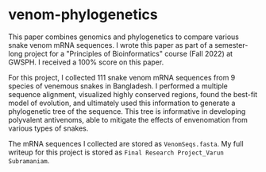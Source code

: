 # venom-phylogenetics
This paper combines genomics and phylogenetics to compare various snake venom mRNA sequences. I wrote this paper as part of a semester-long project for a "Principles of Bioinformatics" course (Fall 2022) at GWSPH. I received a 100% score on this paper.

For this project, I collected 111 snake venom mRNA sequences from 9 species of venemous snakes in Bangladesh. I performed a multiple sequence alignment, visualized highly conserved regions, found the best-fit model of evolution, and ultimately used this information to generate a phylogenetic tree of the sequence. This tree is informative in developing polyvalent antivenoms, able to mitigate the effects of envenomation from various types of snakes. 

The mRNA sequences I collected are stored as `VenomSeqs.fasta`.
My full writeup for this project is stored as `Final Research Project_Varun Subramaniam`.
